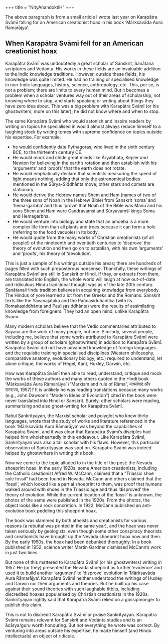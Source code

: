 +++
title = "NityAnandoktiH"
+++



The above paragraph is from a small article I wrote last year on Karapātra Svāmī falling for an American creationist hoax in his book ‘Mārksavāda Aura Rāmarājya’.

## When Karapātra Svāmī fell for an American creationist hoax

Karapātra Svāmī was undoubtedly a great scholar of Sanskrit, Sanātana scriptures and Vedānta. His works in these fields are an invaluable addition to the Indic knowledge traditions. However, outside these fields, his knowledge was quite limited. He had no training or specialised knowledge in non-Indic languages, history, science, anthropology, etc. This, per se, is not a problem; there are limits to every human mind. But it becomes a problem when a scholar ventures way out of their areas of scholarship, not knowing where to stop, and starts speaking or writing about things they have zero idea about. This was a big problem with Karapātra Svāmī (or his ghostwriters, more on this later); he did not know where and when to stop.

The same Karapātra Svāmī who would astonish and inspire readers by writing on topics he specialised in would almost always reduce himself to a laughing stock by writing tomes with supreme confidence on topics outside his expertise. For example, 

- he would confidently date Pythagoras, who lived in the sixth century BCE, to the thirteenth century CE. 
- He would mock and chide great minds like Āryabhaṭa, Kepler and Newton for believing in the earth’s rotation and then establish with his ‘arguments’ and ‘proofs’ that the earth does not rotate. 
- He would emphatically declare that scientists measuring the speed of light means nothing, adding that only the astronomical bodies mentioned in the Sūrya-Siddhānta move; other stars and comets are stationary. 
- He would derive the Hebrew names Shem and Ham (names of two of the three sons of Noah in the Hebrew Bible) from Sanskrit ‘soma’ and ‘hema-garbha’ and thus ‘prove’ that Noah of the Bible was Manu and his sons Shem and Ham were Candravaṃśī and Sūryavaṃśī kings Soma and Hemagarbha. 
- He would venture into biology and state that an amoeba is a more complex life form than all plants and trees because it can form a hole (referring to the food vacuole) in its body. 
- He would quote from the many works of Christian creationists (of all people!) of the nineteenth and twentieth centuries to ‘disprove’ the theory of evolution and then go on to establish, with his own ‘arguments’ and ‘proofs’, his theory of ‘devolution’. 

This is just a sample of his writings outside his areas; there are hundreds of pages filled with such preposterous nonsense. Thankfully, these writings of Karapātra Svāmī are still in Sanskrit or Hindi. If they, or extracts from them, are translated into English, the whole world will laugh at how out-of-date and ridiculous Hindu traditional thought was as of the late 20th century. Sanātana/Hindu tradition believes in acquiring knowledge from everybody. The Hindus of yore learned a lot from the Greeks and the Romans: Sanskrit texts like the Yavanajātaka and the Pañcasiddhāntikā (with its Romakasiddhānta and Pauliṣasiddhānta) were the results of assimilating knowledge from foreigners. They had an open mind, unlike Karapātra Svāmī..

Many modern scholars believe that the Vedic commentaries attributed to Sāyaṇa are the work of many people, not one. Similarly, several people, including me, believe that some works attributed to Karapātra Svāmī were written by a group of scholars (ghostwriters) in addition to Karapātra Svāmī. Karapātra Svāmī did not have advanced knowledge of foreign languages and the requisite training in specialised disciplines (Western philosophy, comparative anatomy, evolutionary biology, etc.) required to understand, let alone critique, the works of Hegel, Kant, Huxley, Darwin, etc. 

How was Karapātra Svāmī then able to read, understand, critique and mock the works of these authors and many others quoted in the Hindi book ‘Mārksavāda Aura Rāmarājya’ (“Marxism and rule of Rāma”, मार्क्सवाद और रामराज्य, 1957)? It is unlikely he was reading translations because many works (e.g., John Dawson’s “Modern Ideas of Evolution”) cited in the book were never translated into Hindi or Sanskrit. Surely, other scholars were reading, summarising and also ghost-writing for Karapātra Svāmī. 

Rahul Sankrityayan, the Marxist scholar and polyglot who knew thirty languages, wrote that the study of works and literature referenced in the book ‘Mārksavāda Aura Rāmarājya’ was beyond the capabilities of Karapātra Svāmī, and it was clear that Karapātra Svāmī’s disciples had helped him wholeheartedly in this endeavour. Like Karapātra Svāmī, Sankrityayan was also a tall scholar with his flaws. However, this particular observation of Sankrityayan was spot on. Karapātra Svāmī was indeed helped by ghostwriters in writing this book.

Now we come to the topic alluded to in the title of the post: the Nevada shoeprint hoax. In the early 1920s, some American creationists, including the Catholic creationist Alfred W. McCann, claimed that a “Triassic shoe sole fossil” had been found in Nevada. McCann and others claimed that the ‘fossil’, which looked like a partial shoeprint to them, was proof that humans walked around with shoes in the Triassic age and thus ‘disproved’ the theory of evolution. While the current location of the ‘fossil’ is unknown, the photos of the same were published in the 1920s. From the photos, the object looks like a rock concretion. In 1922, McCann published an anti-evolution book peddling this shoeprint hoax. 

The book was slammed by both atheists and creationists for various reasons (a rebuttal was printed in the same year), and the hoax was never taken seriously by geologists, even though some other conspiracy theorists and creationists have brought up the Nevada shoeprint hoax now and then. By the early 1950s, the hoax had been debunked thoroughly. In a book published in 1952, science writer Martin Gardner dismissed McCann’s work in just two lines. 

But none of this mattered to Karapātra Svāmī (or his ghostwriters) writing in 1957. He (or they) presented the Nevada shoeprint as further ‘evidence’ and used it to build another ‘argument’ to ‘disprove’ evolution in ‘Mārksavāda Aura Rāmarājya’. Karapātra Svāmī neither understood the writings of Huxley and Darwin nor their arguments and theories. But he built up his case against their sound theories with such laughable titbits, including discredited hoaxes popularised by Christian creationists in the 1920s. Sankrityayan rightly said that Karapātra Svāmī relied on a gossipmonger to publish this claim.

This is not to discredit Karapātra Svāmī or praise Sankrityayan. Karapātra Svāmī remains relevant for Sanskrit and Vedānta studies and is an ācārya/guru worth honouring. But not everything he wrote was correct. By venturing into areas outside his expertise, he made himself (and Hindu intellectuals) an object of ridicule. 

